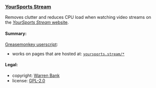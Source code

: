 ### [YourSports Stream](https://github.com/warren-bank/crx-YourSports-Stream/tree/greasemonkey-userscript)

Removes clutter and reduces CPU load when watching video streams on the [_YourSports Stream_ website](http://yoursports.stream/).

#### Summary:

[Greasemonkey userscript](https://github.com/warren-bank/crx-YourSports-Stream/raw/greasemonkey-userscript/greasemonkey-userscript/YourSports-Stream.user.js):
* works on pages that are hosted at: [`yoursports.stream/*`](http://yoursports.stream/)

#### Legal:

* copyright: [Warren Bank](https://github.com/warren-bank)
* license: [GPL-2.0](https://www.gnu.org/licenses/old-licenses/gpl-2.0.txt)
